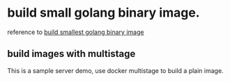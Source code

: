 # build small golang binary image.

reference to [build smallest golang binary image](https://medium.com/@chemidy/create-the-smallest-and-secured-golang-docker-image-based-on-scratch-4752223b7324)

## build images with multistage 
  
This is a sample server demo, use docker multistage to build a plain image.